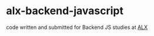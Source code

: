 # alx-backend-javascript

code written and submitted for Backend JS studies at [ALX](https://www.alxafrica.com/)
